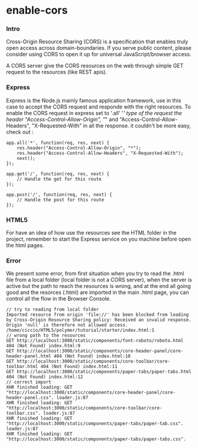 enable-cors
===========

### Intro 
Cross-Origin Resource Sharing (CORS) is a specification that enables truly open access across domain-boundaries. If you serve public content, please consider using CORS to open it up for universal JavaScript/browser access. 

A CORS server give the CORS resources on the web through simple GET request to the resources (like REST apis). 

### Express
Express is the Node.js mainly famous application framework, use in this case to accept the CORS request and responde with the right 
resources. To enable the CORS request in express set to '.all' '*' type of the request the header "Access-Control-Allow-Origin", "*" 
and  "Access-Control-Allow-Headers", "X-Requested-With" in all the response.  it couldn't be more easy, check out : 
	
	app.all('*', function(req, res, next) {
		res.header("Access-Control-Allow-Origin", "*");
		res.header("Access-Control-Allow-Headers", "X-Requested-With");
		next();
	});

	app.get('/', function(req, res, next) {
		// Handle the get for this route
	});

	app.post('/', function(req, res, next) {
		// Handle the post for this route
	});

### HTML5 
For have an idea of how use the resources see the HTML folder in the project, remember to start the Express service on you machine 
before open the html pages.

### Error 
We present some error, from first situation when you try to read the .html file from a local folder (local folder is not a CORS server),
when the server is active but the path to reach the resources is wrong, and at the end all going good and the resorces (.html) are 
imported in the main .html page, you can control all the flow in the Browser Console. 

	// try to reading from local folder 
	Imported resource from origin 'file://' has been blocked from loading by Cross-Origin Resource Sharing policy: Received an invalid response. Origin 'null' is therefore not allowed access. /home/ciccio/HTML5/polymer/tutorial/starter/index.html:1
	// wrong path to the resources 
	GET http://localhost:3000/static/components/font-roboto/roboto.html 404 (Not Found) index.html:9
	GET http://localhost:3000/static/components/core-header-panel/core-header-panel.html 404 (Not Found) index.html:10
	GET http://localhost:3000/static/components/core-toolbar/core-toolbar.html 404 (Not Found) index.html:11
	GET http://localhost:3000/static/components/paper-tabs/paper-tabs.html 404 (Not Found) index.html:12
	// correct import 
	XHR finished loading: GET "http://localhost:3000/static/components/core-header-panel/core-header-panel.css". loader.js:87
	XHR finished loading: GET "http://localhost:3000/static/components/core-toolbar/core-toolbar.css". loader.js:87
	XHR finished loading: GET "http://localhost:3000/static/components/paper-tabs/paper-tab.css". loader.js:87
	XHR finished loading: GET "http://localhost:3000/static/components/paper-tabs/paper-tabs.css". 